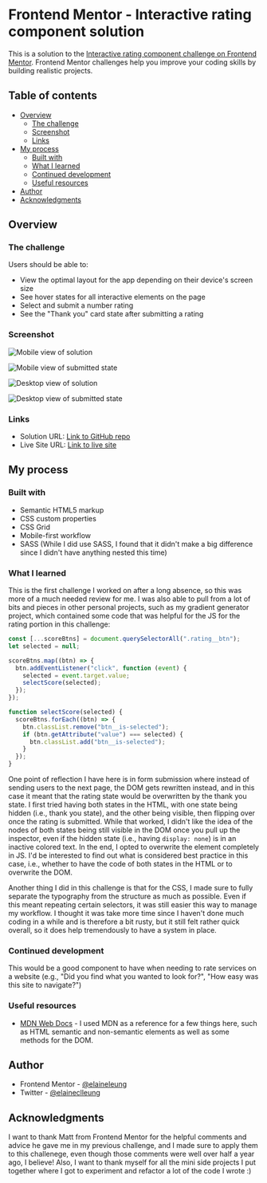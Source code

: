 # Frontend Mentor - Interactive rating component solution

This is a solution to the [Interactive rating component challenge on Frontend Mentor](https://www.frontendmentor.io/challenges/interactive-rating-component-koxpeBUmI). Frontend Mentor challenges help you improve your coding skills by building realistic projects. 

## Table of contents

- [Overview](#overview)
  - [The challenge](#the-challenge)
  - [Screenshot](#screenshot)
  - [Links](#links)
- [My process](#my-process)
  - [Built with](#built-with)
  - [What I learned](#what-i-learned)
  - [Continued development](#continued-development)
  - [Useful resources](#useful-resources)
- [Author](#author)
- [Acknowledgments](#acknowledgments)


## Overview

### The challenge

Users should be able to:

- View the optimal layout for the app depending on their device's screen size
- See hover states for all interactive elements on the page
- Select and submit a number rating
- See the "Thank you" card state after submitting a rating

### Screenshot

![Mobile view of solution](./design/mobile.png)

![Mobile view of submitted state](./design/mobile-submitted.png)

![Desktop view of solution](./design/desktop.png)

![Desktop view of submitted state](./design/mobile-submitted.png)


### Links

- Solution URL: [Link to GitHub repo](https://github.com/elaineleung/frontendmentor/tree/main/interactiveratingcomponent)
- Live Site URL: [Link to live site](https://elaineleung.github.io/frontendmentor/interactiveratingcomponent/)

## My process

### Built with

- Semantic HTML5 markup
- CSS custom properties
- CSS Grid 
- Mobile-first workflow
- SASS (While I did use SASS, I found that it didn't make a big difference since I didn't have anything nested this time)

### What I learned

This is the first challenge I worked on after a long absence, so this was more of a much needed review for me. I was also able to pull from a lot of bits and pieces in other personal projects, such as my gradient generator project, which contained some code that was helpful for the JS for the rating portion in this challenge:

```js
const [...scoreBtns] = document.querySelectorAll(".rating__btn");
let selected = null;

scoreBtns.map((btn) => {
  btn.addEventListener("click", function (event) {
    selected = event.target.value;
    selectScore(selected);
  });
});

function selectScore(selected) {
  scoreBtns.forEach((btn) => {
    btn.classList.remove("btn__is-selected");
    if (btn.getAttribute("value") === selected) {
      btn.classList.add("btn__is-selected");
    }
  });
}
```

One point of reflection I have here is in form submission where instead of sending users to the next page, the DOM gets rewritten instead, and in this case it meant that the rating state would be overwritten by the thank you state. I first tried having both states in the HTML, with one state being hidden (i.e., thank you state), and the other being visible, then flipping over once the rating is submitted. While that worked, I didn't like the idea of the nodes of both states being still visible in the DOM once you pull up the inspector, even if the hidden state (i.e., having `display: none`) is in an inactive colored text. In the end, I opted to overwrite the element completely in JS. I'd be interested to find out what is considered best practice in this case, i.e., whether to have the code of both states in the HTML or to overwrite the DOM.

Another thing I did in this challenge is that for the CSS, I made sure to fully separate the typography from the structure as much as possible. Even if this meant repeating certain selectors, it was still easier this way to manage my workflow. I thought it was take more time since I haven't done much coding in a while and is therefore a bit rusty, but it still felt rather quick overall, so it does help tremendously to have a system in place.


### Continued development

This would be a good component to have when needing to rate services on a website (e.g., "Did you find what you wanted to look for?", "How easy was this site to navigate?")


### Useful resources

- [MDN Web Docs](https://developer.mozilla.org) - I used MDN as a reference for a few things here, such as HTML semantic and non-semantic elements as well as some methods for the DOM.

## Author

- Frontend Mentor - [@elaineleung](https://www.frontendmentor.io/profile/elaineleung)
- Twitter - [@elaineclleung](https://twitter.com/elaineclleung)

## Acknowledgments

I want to thank Matt from Frontend Mentor for the helpful comments and advice he gave me in my previous challenge, and I made sure to apply them to this challenege, even though those comments were well over half a year ago, I believe! Also, I want to thank myself for all the mini side projects I put together where I got to experiment and refactor a lot of the code I wrote :)